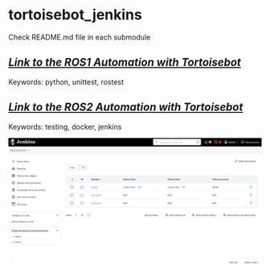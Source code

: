 # tortoisebot_jenkins

Check README.md file in each submodule 

## ***[Link to the ROS1 Automation with Tortoisebot](https://github.com/Andy-Leo10/tortoisebot_ros1_ci)***

Keywords: python, unittest, rostest 

## ***[Link to the ROS2 Automation with Tortoisebot](https://github.com/Andy-Leo10/tortoisebot_ros2_ci-)***

Keywords: testing, docker, jenkins 

![alt text](jenkins.png)
